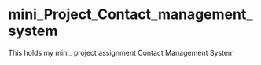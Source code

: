 # mini_Project_Contact_management_system
This holds my mini_ project assignment Contact Management System
